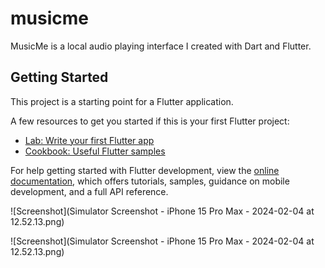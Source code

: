 # musicme

MusicMe is a local audio playing interface I created with Dart and Flutter.

## Getting Started

This project is a starting point for a Flutter application.

A few resources to get you started if this is your first Flutter project:

- [Lab: Write your first Flutter app](https://docs.flutter.dev/get-started/codelab)
- [Cookbook: Useful Flutter samples](https://docs.flutter.dev/cookbook)

For help getting started with Flutter development, view the
[online documentation](https://docs.flutter.dev/), which offers tutorials,
samples, guidance on mobile development, and a full API reference.

![Screenshot](Simulator Screenshot - iPhone 15 Pro Max - 2024-02-04 at 12.52.13.png)

![Screenshot](Simulator Screenshot - iPhone 15 Pro Max - 2024-02-04 at 12.52.13.png)
